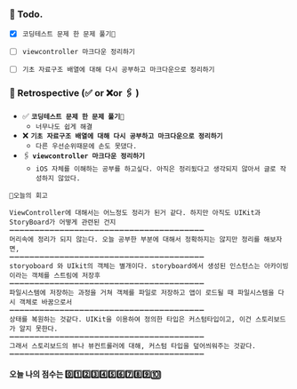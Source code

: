 ### 📌 Todo.

- [x] `코딩테스트 문제 한 문제 풀기🔐`
- [ ] `viewcontroller 마크다운 정리하기 `
- [ ] `기초 자료구조 배열에 대해 다시 공부하고 마크다운으로 정리하기`


### 🧐 Retrospective (✅ or ❌or 🖇 ) 

- ✅  **`코딩테스트 문제 한 문제 풀기🔐`**
   - `너무나도 쉽게 해결`
- ❌   **`기초 자료구조 배열에 대해 다시 공부하고 마크다운으로 정리하기`**
   - `다른 우선순위때문에 손도 못댔다. `
- 🖇   **`viewcontroller 마크다운 정리하기`**
   - `iOS 자체를 이해하는 공부를 하고싶다. 아직은 정리됬다고 생각되지 않아서 글로 작성하지 않았다. `

```회고
💬오늘의 회고

ViewController에 대해서는 어느정도 정리가 된거 같다. 하지만 아직도 UIKit과 StoryBoard가 어떻게 관련된 건지
➖➖➖➖➖➖➖➖➖➖➖➖➖➖➖➖➖➖➖➖➖➖➖➖➖➖➖➖➖➖➖➖➖➖➖➖➖➖➖
머리속에 정리가 되지 않는다. 오늘 공부한 부분에 대해서 정확하지는 않지만 정리를 해보자면, 
➖➖➖➖➖➖➖➖➖➖➖➖➖➖➖➖➖➖➖➖➖➖➖➖➖➖➖➖➖➖➖➖➖➖➖➖➖➖➖
storyoboard 와 UIkit의 객체는 별개이다. storyboard에서 생성된 인스턴스는 아카이빙이라는 객체를 스트림에 저장후
➖➖➖➖➖➖➖➖➖➖➖➖➖➖➖➖➖➖➖➖➖➖➖➖➖➖➖➖➖➖➖➖➖➖➖➖➖➖➖
파일시스템에 저장하는 과정을 거쳐 객체를 파일로 저장하고 앱이 로드될 때 파일시스템을 다시 객체로 바꿈으로서 
➖➖➖➖➖➖➖➖➖➖➖➖➖➖➖➖➖➖➖➖➖➖➖➖➖➖➖➖➖➖➖➖➖➖➖➖➖➖➖
상태를 복원하는 것같다. UIKit을 이용하여 정의한 타입은 커스텀타입이고, 이건 스토리보드가 알지 못한다.
➖➖➖➖➖➖➖➖➖➖➖➖➖➖➖➖➖➖➖➖➖➖➖➖➖➖➖➖➖➖➖➖➖➖➖➖➖➖➖
그래서 스토리보드의 뷰나 뷰컨트롤러에 대해, 커스텀 타입을 덮어씌워주는 것같다.
➖➖➖➖➖➖➖➖➖➖➖➖➖➖➖➖➖➖➖➖➖➖➖➖➖➖➖➖➖➖➖➖➖➖➖➖➖➖➖
```

#### 오늘 나의 점수는  0️⃣1️⃣2️⃣3️⃣4️⃣5️⃣6️⃣7️⃣8️⃣9️⃣🔟

